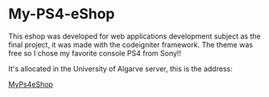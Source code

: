 # My-PS4-eShop
This eshop was developed for web applications development subject as the final project, it was made with the codeigniter framework. The theme was free so I chose my favorite console PS4 from Sony!!

It's allocated in the University of Algarve server, this is the address:

[MyPs4eShop](all.deei.fct.ualg.pt/~a41674/LAB12/index.php/eshop)

      
